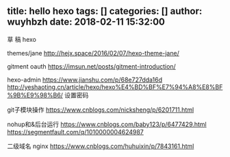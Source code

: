 title: hello hexo
tags: []
categories: []
author: wuyhbzh
date: 2018-02-11 15:32:00
---
草 稿
hexo

themes/jane
http://hejx.space/2016/02/07/hexo-theme-jane/

gitment
oauth
https://imsun.net/posts/gitment-introduction/

hexo-admin
https://www.jianshu.com/p/68e727dda16d
http://yeshaoting.cn/article/hexo/hexo%E4%BD%BF%E7%94%A8%E8%BF%9B%E9%98%B6/
设置密码

git子模块操作
https://www.cnblogs.com/nicksheng/p/6201711.html

nohup和&后台运行
https://www.cnblogs.com/baby123/p/6477429.html
https://segmentfault.com/q/1010000004624987

二级域名 nginx
https://www.cnblogs.com/huhuixin/p/7843161.html